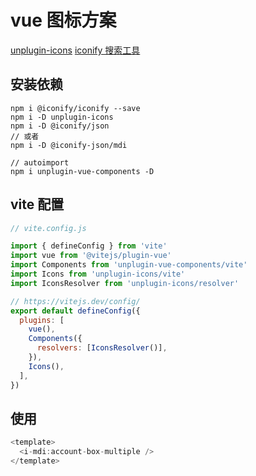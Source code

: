 # vue 图标方案

[unplugin-icons](https://github.com/antfu/unplugin-icons)
[iconify 搜索工具](https://icones.js.org/)

## 安装依赖

```shell
npm i @iconify/iconify --save
npm i -D unplugin-icons
npm i -D @iconify/json
// 或者
npm i -D @iconify-json/mdi

// autoimport
npm i unplugin-vue-components -D
```

## vite 配置

```js
// vite.config.js

import { defineConfig } from 'vite'
import vue from '@vitejs/plugin-vue'
import Components from 'unplugin-vue-components/vite'
import Icons from 'unplugin-icons/vite'
import IconsResolver from 'unplugin-icons/resolver'

// https://vitejs.dev/config/
export default defineConfig({
  plugins: [
    vue(),
    Components({
      resolvers: [IconsResolver()],
    }),
    Icons(),
  ],
})
```

## 使用

```js
<template>
  <i-mdi:account-box-multiple />
</template>
```
